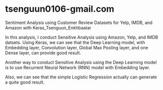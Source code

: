 # tsenguun0106-gmail.com
Sentiment Analysis using Customer Review Datasets for Yelp, IMDB, and Amazon with Keras_Tsenguun_Enkhbaatar

In this analysis, I conduct Sensitive Analysis using Amazon, Yelp, and IMDB datsets. 
Using Keras, we can see that the Deep Learning model, with Embedding layer, Convolution layer, Global Max Pooling layer, and one Dense layer, can provide good result. 

Another way to conduct Sensitive Analysis using the Deep Learning model is to use Recurrent Neural Network (RNN) model with Embedding layer.

Also, we can see that the simple Logistic Regression actually can generate a quite good result. 
